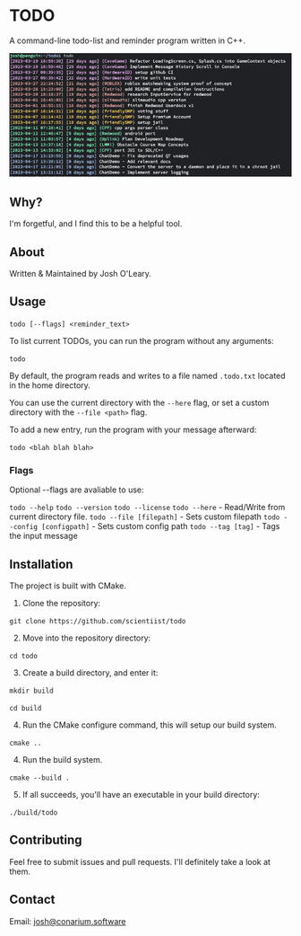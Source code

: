 # TODO
A command-line todo-list and reminder program written in C++.

![Screenshot](screenshot.png?raw=true)

## Why?
I'm forgetful, and I find this to be a helpful tool.

## About
Written & Maintained by Josh O'Leary.

## Usage

`todo [--flags] <reminder_text>`

To list current TODOs, you can run the program without any arguments:

`todo`

By default, the program reads and writes to a file named `.todo.txt` located in the home directory.

You can use the current directory with the `--here` flag, or set a custom directory with the `--file <path>` flag.

To add a new entry, run the program with your message afterward:

`todo <blah blah blah>`

### Flags

Optional --flags are avaliable to use:

`todo --help`
`todo --version`
`todo --license`
`todo --here` - Read/Write from current directory file.
`todo --file [filepath]` - Sets custom filepath
`todo --config [configpath]` - Sets custom config path
`todo --tag [tag]` - Tags the input message

## Installation
The project is built with CMake.

1. Clone the repository:

`git clone https://github.com/scientiist/todo`

2. Move into the repository directory:

`cd todo`

3. Create a build directory, and enter it:

`mkdir build`

`cd build`

4. Run the CMake configure command, this will setup our build system.

`cmake ..`

4. Run the build system.

`cmake --build .`

5. If all succeeds, you'll have an executable in your build directory:

`./build/todo`

## Contributing
Feel free to submit issues and pull requests. I'll definitely take a look at them.

## Contact
Email: josh@conarium.software

